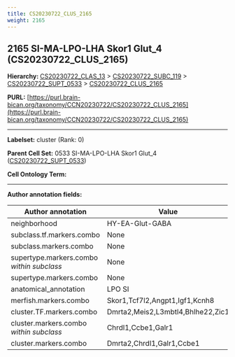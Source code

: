 ```yaml
---
title: CS20230722_CLUS_2165
weight: 2165
---
```

## 2165 SI-MA-LPO-LHA Skor1 Glut_4 (CS20230722_CLUS_2165)
<b>Hierarchy: </b>
[CS20230722_CLAS_13](../CS20230722_CLAS_13) >
[CS20230722_SUBC_119](../CS20230722_SUBC_119) >
[CS20230722_SUPT_0533](../CS20230722_SUPT_0533) >
[CS20230722_CLUS_2165](../CS20230722_CLUS_2165)

**PURL:** [https://purl.brain-bican.org/taxonomy/CCN20230722/CS20230722_CLUS_2165](https://purl.brain-bican.org/taxonomy/CCN20230722/CS20230722_CLUS_2165)

---


**Labelset:** cluster (Rank: 0)

**Parent Cell Set:** 0533 SI-MA-LPO-LHA Skor1 Glut_4 ([CS20230722_SUPT_0533](../CS20230722_SUPT_0533))



**Cell Ontology Term:** 

[MARKER GENES.]: #


---

[TRANSFERRED ANNOTATIONS.]: #


[AUTHOR ANNOTATION FIELDS.]: #


**Author annotation fields:**

| Author annotation | Value |
|-------------------|-------|
|neighborhood|HY-EA-Glut-GABA|
|subclass.tf.markers.combo|None|
|subclass.markers.combo|None|
|supertype.markers.combo _within subclass_|None|
|supertype.markers.combo|None|
|anatomical_annotation|LPO SI|
|merfish.markers.combo|Skor1,Tcf7l2,Angpt1,Igf1,Kcnh8|
|cluster.TF.markers.combo|Dmrta2,Meis2,L3mbtl4,Bhlhe22,Zic1|
|cluster.markers.combo _within subclass_|Chrdl1,Ccbe1,Galr1|
|cluster.markers.combo|Dmrta2,Chrdl1,Galr1,Ccbe1|
